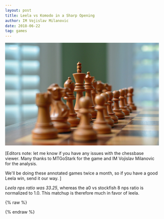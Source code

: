 ```yaml
---
layout: post
title: Leela vs Komodo in a Sharp Opening
author: IM Vojislav Milanovic
date: 2018-06-22
tag: games
---
```

![pic](https://raw.githubusercontent.com/dkappe/dkappe.github.io/master/public/images/chess.jpg)

[Editors note: let me know if you have any issues with the chessbase viewer. Many thanks to MTGoStark for the game and
IM Vojislav Milanovic for the analysis.

We'll be doing these annotated games twice a month, so if you have a good Leela win, send it our way.
]

*Leela nps ratio was 33.25*, whereas the a0 vs stockfish 8 nps ratio is normalized to 1.0. This matchup is therefore much in favor of leela.

<!--more-->

{% raw %}
<div class="cbreplay" data-url="/public/pgn/annotated.pgn">
        </div>
{% endraw %}
